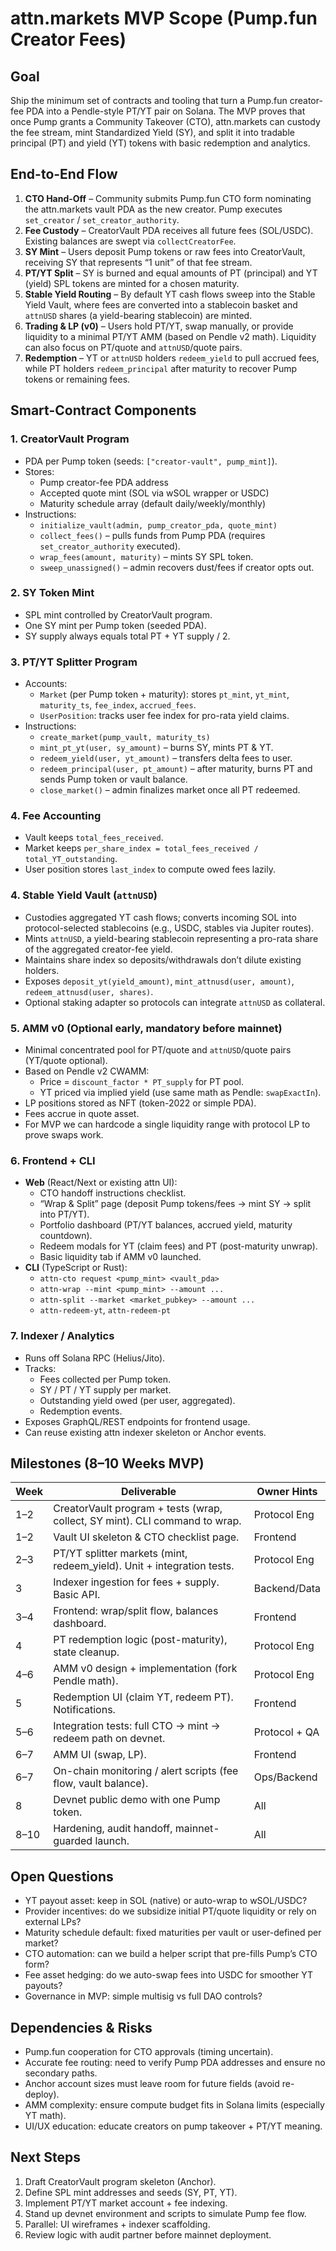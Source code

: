 # attn.markets MVP Scope (Pump.fun Creator Fees)

## Goal
Ship the minimum set of contracts and tooling that turn a Pump.fun creator-fee PDA into a Pendle-style PT/YT pair on Solana. The MVP proves that once Pump grants a Community Takeover (CTO), attn.markets can custody the fee stream, mint Standardized Yield (SY), and split it into tradable principal (PT) and yield (YT) tokens with basic redemption and analytics.

## End-to-End Flow
1. **CTO Hand-Off** – Community submits Pump.fun CTO form nominating the attn.markets vault PDA as the new creator. Pump executes `set_creator` / `set_creator_authority`.
2. **Fee Custody** – CreatorVault PDA receives all future fees (SOL/USDC). Existing balances are swept via `collectCreatorFee`.
3. **SY Mint** – Users deposit Pump tokens or raw fees into CreatorVault, receiving SY that represents “1 unit” of that fee stream.
4. **PT/YT Split** – SY is burned and equal amounts of PT (principal) and YT (yield) SPL tokens are minted for a chosen maturity.
5. **Stable Yield Routing** – By default YT cash flows sweep into the Stable Yield Vault, where fees are converted into a stablecoin basket and `attnUSD` shares (a yield-bearing stablecoin) are minted.
6. **Trading & LP (v0)** – Users hold PT/YT, swap manually, or provide liquidity to a minimal PT/YT AMM (based on Pendle v2 math). Liquidity can also focus on PT/quote and `attnUSD`/quote pairs.
7. **Redemption** – YT or `attnUSD` holders `redeem_yield` to pull accrued fees, while PT holders `redeem_principal` after maturity to recover Pump tokens or remaining fees.

## Smart-Contract Components
### 1. CreatorVault Program
- PDA per Pump token (seeds: `["creator-vault", pump_mint]`).
- Stores:
  - Pump creator-fee PDA address
  - Accepted quote mint (SOL via wSOL wrapper or USDC)
  - Maturity schedule array (default daily/weekly/monthly)
- Instructions:
  - `initialize_vault(admin, pump_creator_pda, quote_mint)`
  - `collect_fees()` – pulls funds from Pump PDA (requires `set_creator_authority` executed).
  - `wrap_fees(amount, maturity)` – mints SY SPL token.
  - `sweep_unassigned()` – admin recovers dust/fees if creator opts out.

### 2. SY Token Mint
- SPL mint controlled by CreatorVault program.
- One SY mint per Pump token (seeded PDA).
- SY supply always equals total PT + YT supply / 2.

### 3. PT/YT Splitter Program
- Accounts:
  - `Market` (per Pump token + maturity): stores `pt_mint`, `yt_mint`, `maturity_ts`, `fee_index`, `accrued_fees`.
  - `UserPosition`: tracks user fee index for pro-rata yield claims.
- Instructions:
  - `create_market(pump_vault, maturity_ts)`
  - `mint_pt_yt(user, sy_amount)` – burns SY, mints PT & YT.
  - `redeem_yield(user, yt_amount)` – transfers delta fees to user.
  - `redeem_principal(user, pt_amount)` – after maturity, burns PT and sends Pump token or vault balance.
  - `close_market()` – admin finalizes market once all PT redeemed.

### 4. Fee Accounting
- Vault keeps `total_fees_received`.
- Market keeps `per_share_index = total_fees_received / total_YT_outstanding`.
- User position stores `last_index` to compute owed fees lazily.

### 4. Stable Yield Vault (`attnUSD`)
- Custodies aggregated YT cash flows; converts incoming SOL into protocol-selected stablecoins (e.g., USDC, stables via Jupiter routes).
- Mints `attnUSD`, a yield-bearing stablecoin representing a pro-rata share of the aggregated creator-fee yield.
- Maintains share index so deposits/withdrawals don’t dilute existing holders.
- Exposes `deposit_yt(yield_amount)`, `mint_attnusd(user, amount)`, `redeem_attnusd(user, shares)`.
- Optional staking adapter so protocols can integrate `attnUSD` as collateral.

### 5. AMM v0 (Optional early, mandatory before mainnet)
- Minimal concentrated pool for PT/quote and `attnUSD`/quote pairs (YT/quote optional).
- Based on Pendle v2 CWAMM:
  - Price = `discount_factor * PT_supply` for PT pool.
  - YT priced via implied yield (use same math as Pendle: `swapExactIn`).
- LP positions stored as NFT (token-2022 or simple PDA).
- Fees accrue in quote asset.
- For MVP we can hardcode a single liquidity range with protocol LP to prove swaps work.

### 6. Frontend + CLI
- **Web** (React/Next or existing attn UI):
  - CTO handoff instructions checklist.
  - “Wrap & Split” page (deposit Pump tokens/fees → mint SY → split into PT/YT).
  - Portfolio dashboard (PT/YT balances, accrued yield, maturity countdown).
  - Redeem modals for YT (claim fees) and PT (post-maturity unwrap).
  - Basic liquidity tab if AMM v0 launched.
- **CLI** (TypeScript or Rust):
  - `attn-cto request <pump_mint> <vault_pda>`
  - `attn-wrap --mint <pump_mint> --amount ...`
  - `attn-split --market <market_pubkey> --amount ...`
  - `attn-redeem-yt`, `attn-redeem-pt`

### 7. Indexer / Analytics
- Runs off Solana RPC (Helius/Jito).
- Tracks:
  - Fees collected per Pump token.
  - SY / PT / YT supply per market.
  - Outstanding yield owed (per user, aggregated).
  - Redemption events.
- Exposes GraphQL/REST endpoints for frontend usage.
- Can reuse existing attn indexer skeleton or Anchor events.

## Milestones (8–10 Weeks MVP)
| Week | Deliverable | Owner Hints |
|------|-------------|-------------|
| 1–2  | CreatorVault program + tests (wrap, collect, SY mint). CLI command to wrap. | Protocol Eng |
| 1–2  | Vault UI skeleton & CTO checklist page. | Frontend |
| 2–3  | PT/YT splitter markets (mint, redeem_yield). Unit + integration tests. | Protocol Eng |
| 3    | Indexer ingestion for fees + supply. Basic API. | Backend/Data |
| 3–4  | Frontend: wrap/split flow, balances dashboard. | Frontend |
| 4    | PT redemption logic (post-maturity), state cleanup. | Protocol Eng |
| 4–6  | AMM v0 design + implementation (fork Pendle math). | Protocol Eng |
| 5    | Redemption UI (claim YT, redeem PT). Notifications. | Frontend |
| 5–6  | Integration tests: full CTO → mint → redeem path on devnet. | Protocol + QA |
| 6–7  | AMM UI (swap, LP). | Frontend |
| 6–7  | On-chain monitoring / alert scripts (fee flow, vault balance). | Ops/Backend |
| 8    | Devnet public demo with one Pump token. | All |
| 8–10 | Hardening, audit handoff, mainnet-guarded launch. | All |

## Open Questions
- YT payout asset: keep in SOL (native) or auto-wrap to wSOL/USDC?
- Provider incentives: do we subsidize initial PT/quote liquidity or rely on external LPs?
- Maturity schedule default: fixed maturities per vault or user-defined per market?
- CTO automation: can we build a helper script that pre-fills Pump’s CTO form?
- Fee asset hedging: do we auto-swap fees into USDC for smoother YT payouts?
- Governance in MVP: simple multisig vs full DAO controls?

## Dependencies & Risks
- Pump.fun cooperation for CTO approvals (timing uncertain).
- Accurate fee routing: need to verify Pump PDA addresses and ensure no secondary paths.
- Anchor account sizes must leave room for future fields (avoid re-deploy).
- AMM complexity: ensure compute budget fits in Solana limits (especially YT math).
- UI/UX education: educate creators on pump takeover + PT/YT meaning.

## Next Steps
1. Draft CreatorVault program skeleton (Anchor).
2. Define SPL mint addresses and seeds (SY, PT, YT).
3. Implement PT/YT market account + fee indexing.
4. Stand up devnet environment and scripts to simulate Pump fee flow.
5. Parallel: UI wireframes + indexer scaffolding.
6. Review logic with audit partner before mainnet deployment.
